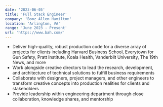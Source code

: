 ```yaml
---
date: '2023-06-05'
title: 'Full Stack Engineer'
company: 'Booz Allen Hamilton'
location: 'Arlington, VA'
range: 'June 2023 - Present'
url: 'https://www.bah.com/'
---
```


- Deliver high-quality, robust production code for a diverse array of projects for clients including Harvard Business School, Everytown for Gun Safety, Pratt Institute, Koala Health, Vanderbilt University, The 19th News, and more
- Work alongside creative directors to lead the research, development, and architecture of technical solutions to fulfill business requirements
- Collaborate with designers, project managers, and other engineers to transform creative concepts into production realities for clients and stakeholders
- Provide leadership within engineering department through close collaboration, knowledge shares, and mentorship
